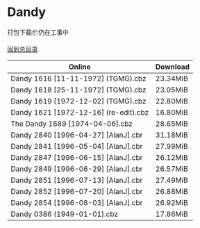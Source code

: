 # Dandy

打包下载📦仍在工事中

[回到总目录](/Catalogs.md)







Online | Download
--- | ---
Dandy 1616 [11-11-1972] (TGMG).cbz | 23.34MiB
Dandy 1618 [25-11-1972] (TGMG).cbz | 23.05MiB
Dandy 1619 [1972-12-02] (TGMG).cbz | 22.80MiB
Dandy 1621 [1972-12-16] (re-edit).cbz | 16.80MiB
The Dandy 1689 [1974-04-06].cbz | 28.65MiB
Dandy 2840 [1996-04-27] [AlanJ].cbr | 31.18MiB
Dandy 2841 [1996-05-04] [AlanJ].cbr | 27.99MiB
Dandy 2847 [1996-06-15] [AlanJ].cbr | 26.12MiB
Dandy 2849 [1996-06-29] [AlanJ].cbr | 26.57MiB
Dandy 2851 [1996-07-13] [AlanJ].cbr | 27.49MiB
Dandy 2852 [1996-07-20] [AlanJ].cbr | 26.88MiB
Dandy 2854 [1996-08-03] [AlanJ].cbr | 26.92MiB
Dandy 0386 (1949-01-01).cbz | 17.86MiB